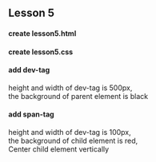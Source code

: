 ## Lesson 5
#### create lesson5.html
#### create lesson5.css

#### add dev-tag
height and width of dev-tag is 500px,  
the background of parent element is black  

#### add span-tag
height and width of dev-tag is 100px,  
the background of child element is red,  
Center child element vertically  
